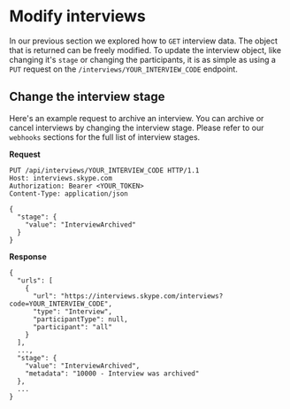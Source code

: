 # Modify interviews

In our previous section we explored how to `GET` interview data. The object that is returned can be freely modified. To update the interview object, like changing it's `stage` or changing the participants, it is as simple as using a `PUT` request on the `/interviews/YOUR_INTERVIEW_CODE` endpoint.

## Change the interview stage
Here's an example request to archive an interview. You can archive or cancel interviews by changing the interview stage. Please refer to our `webhooks` sections for the full list of interview stages.

**Request**
```
PUT /api/interviews/YOUR_INTERVIEW_CODE HTTP/1.1 
Host: interviews.skype.com 
Authorization: Bearer <YOUR_TOKEN> 
Content-Type: application/json 

{
  "stage": {
    "value": "InterviewArchived"
  }
}
```

**Response**
```
{
  "urls": [
    {
      "url": "https://interviews.skype.com/interviews?code=YOUR_INTERVIEW_CODE",
      "type": "Interview",
      "participantType": null,
      "participant": "all"
    }
  ],
  ...,
  "stage": {
    "value": "InterviewArchived",
    "metadata": "10000 - Interview was archived"
  },
  ...
}
```